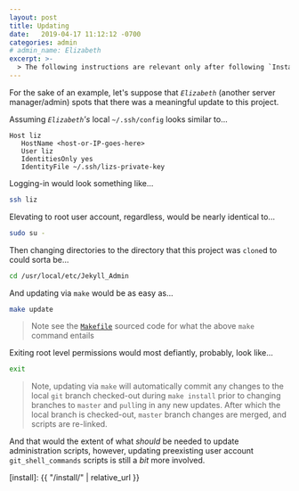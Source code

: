 ```yaml
---
layout: post
title: Updating
date:   2019-04-17 11:12:12 -0700
categories: admin
# admin_name: Elizabeth
excerpt: >-
  > The following instructions are relevant only after following `Install` instructions for this project
---
```



For the sake of an example, let's suppose that _`Elizabeth`_ (another server manager/admin) spots that there was a meaningful update to this project.


Assuming _`Elizabeth`'s_ local `~/.ssh/config` looks similar to...


```
Host liz
   HostName <host-or-IP-goes-here>
   User liz
   IdentitiesOnly yes
   IdentityFile ~/.ssh/lizs-private-key
```


Logging-in would look something like...


```bash
ssh liz
```


Elevating to root user account, regardless, would be nearly identical to...


```bash
sudo su -
```


Then changing directories to the directory that this project was `clone`d to could sorta be...


```bash
cd /usr/local/etc/Jekyll_Admin
```


And updating via `make` would be as easy as...


```bash
make update
```


> Note see the [`Makefile`][makefile_source] sourced code for what the above `make` command entails


Exiting root level permissions would most defiantly, probably, look like...


```bash
exit
```


> Note, updating via `make` will automatically commit any changes to the local `git` branch checked-out during `make install` prior to changing branches to `master` and `pull`ing in any new updates. After which the local branch is checked-out, `master` branch changes are merged, and scripts are re-linked.


And that would the extent of what _should_ be needed to update administration scripts, however, updating preexisting user account `git_shell_commands` scripts is still a _bit_ more involved.


[install]: {{ "/install/" | relative_url }}

[makefile_source]: https://github.com/S0AndS0/Jekyll_Admin/blob/master/Makefile
